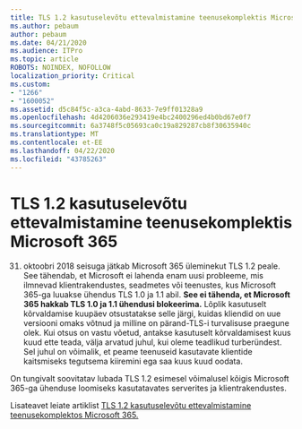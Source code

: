 ```yaml
---
title: TLS 1.2 kasutuselevõtu ettevalmistamine teenusekomplektis Microsoft 365
ms.author: pebaum
author: pebaum
ms.date: 04/21/2020
ms.audience: ITPro
ms.topic: article
ROBOTS: NOINDEX, NOFOLLOW
localization_priority: Critical
ms.custom:
- "1266"
- "1600052"
ms.assetid: d5c84f5c-a3ca-4abd-8633-7e9ff01328a9
ms.openlocfilehash: 4d4206036e293419e4bc2400296ed4b0bd67e0f7
ms.sourcegitcommit: 6a3748f5c05693ca0c19a829287cb8f30635940c
ms.translationtype: MT
ms.contentlocale: et-EE
ms.lasthandoff: 04/22/2020
ms.locfileid: "43785263"
---
```

# <a name="prepare-for-use-of-tls-12-in-microsoft-365"></a>TLS 1.2 kasutuselevõtu ettevalmistamine teenusekomplektis Microsoft 365

31. oktoobri 2018 seisuga jätkab Microsoft 365 üleminekut TLS 1.2 peale. See tähendab, et Microsoft ei lahenda enam uusi probleeme, mis ilmnevad klientrakendustes, seadmetes või teenustes, kus Microsoft 365-ga luuakse ühendus TLS 1.0 ja 1.1 abil. **See ei tähenda, et Microsoft 365 hakkab TLS 1.0 ja 1.1 ühendusi blokeerima.** Lõplik kasutuselt kõrvaldamise kuupäev otsustatakse selle järgi, kuidas kliendid on uue versiooni omaks võtnud ja milline on pärand-TLS-i turvalisuse praegune olek. Kui otsus on vastu võetud, antakse kasutuselt kõrvaldamisest kuus kuud ette teada, välja arvatud juhul, kui oleme teadlikud turberündest. Sel juhul on võimalik, et peame teenuseid kasutavate klientide kaitsmiseks tegutsema kiiremini ega saa kuus kuud oodata.
  
On tungivalt soovitatav lubada TLS 1.2 esimesel võimalusel kõigis Microsoft 365-ga ühenduse loomiseks kasutatavates serverites ja klientrakendustes.
  
Lisateavet leiate artiklist [TLS 1.2 kasutuselevõtu ettevalmistamine teenusekomplektos Microsoft 365.](https://support.microsoft.com/help/4057306/preparing-for-tls-1-2-in-office-365)
  